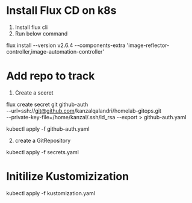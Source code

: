 # Install Flux CD on k8s

1) Install flux cli
2) Run below command

flux install --version v2.6.4 --components-extra 'image-reflector-controller,image-automation-controller'

# Add repo to track

1) Create a sceret

flux create secret git github-auth \
  --url=ssh://git@github.com/kanzalqalandri/homelab-gitops.git \
  --private-key-file=/home/kanzal/.ssh/id_rsa --export > github-auth.yaml

kubectl apply -f github-auth.yaml

2) create a GitRepository

kubectl apply -f secrets.yaml

# Initilize Kustomizization

kubectl apply -f kustomization.yaml
